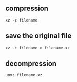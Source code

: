 ## compression

```
xz -z filename
```

## save the original file
```
xz -c filename > filename.xz
```

## decompression
```
unxz filename.xz
```
